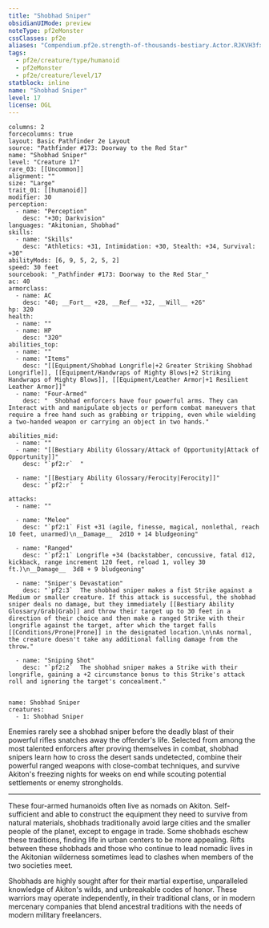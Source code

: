 ```yaml
---
title: "Shobhad Sniper"
obsidianUIMode: preview
noteType: pf2eMonster
cssClasses: pf2e
aliases: "Compendium.pf2e.strength-of-thousands-bestiary.Actor.RJKVH3fxPEiTCwt5" 
tags:
  - pf2e/creature/type/humanoid
  - pf2eMonster
  - pf2e/creature/level/17
statblock: inline
name: "Shobhad Sniper"
level: 17
license: OGL
---
```


```statblock
columns: 2
forcecolumns: true
layout: Basic Pathfinder 2e Layout
source: "Pathfinder #173: Doorway to the Red Star"
name: "Shobhad Sniper"
level: "Creature 17"
rare_03: [[Uncommon]]
alignment: ""
size: "Large"
trait_01: [[humanoid]]
modifier: 30
perception:
  - name: "Perception"
    desc: "+30; Darkvision"
languages: "Akitonian, Shobhad"
skills:
  - name: "Skills"
    desc: "Athletics: +31, Intimidation: +30, Stealth: +34, Survival: +30"
abilityMods: [6, 9, 5, 2, 5, 2]
speed: 30 feet
sourcebook: "_Pathfinder #173: Doorway to the Red Star_"
ac: 40
armorclass:
  - name: AC
    desc: "40; __Fort__ +28, __Ref__ +32, __Will__ +26"
hp: 320
health:
  - name: ""
  - name: HP
    desc: "320"
abilities_top:
  - name: ""
  - name: "Items"
    desc: "[[Equipment/Shobhad Longrifle|+2 Greater Striking Shobhad Longrifle]], [[Equipment/Handwraps of Mighty Blows|+2 Striking Handwraps of Mighty Blows]], [[Equipment/Leather Armor|+1 Resilient Leather Armor]]"
  - name: "Four-Armed"
    desc: "  Shobhad enforcers have four powerful arms. They can Interact with and manipulate objects or perform combat maneuvers that require a free hand such as grabbing or tripping, even while wielding a two-handed weapon or carrying an object in two hands."

abilities_mid:
  - name: ""
  - name: "[[Bestiary Ability Glossary/Attack of Opportunity|Attack of Opportunity]]"
    desc: "`pf2:r`  "

  - name: "[[Bestiary Ability Glossary/Ferocity|Ferocity]]"
    desc: "`pf2:r`  "

attacks:
  - name: ""

  - name: "Melee"
    desc: "`pf2:1` Fist +31 (agile, finesse, magical, nonlethal, reach 10 feet, unarmed)\n__Damage__  2d10 + 14 bludgeoning"

  - name: "Ranged"
    desc: "`pf2:1` Longrifle +34 (backstabber, concussive, fatal d12, kickback, range increment 120 feet, reload 1, volley 30 ft.)\n__Damage__  3d8 + 9 bludgeoning"

  - name: "Sniper's Devastation"
    desc: "`pf2:3`  The shobhad sniper makes a fist Strike against a Medium or smaller creature. If this attack is successful, the shobhad sniper deals no damage, but they immediately [[Bestiary Ability Glossary/Grab|Grab]] and throw their target up to 30 feet in a direction of their choice and then make a ranged Strike with their longrifle against the target, after which the target falls [[Conditions/Prone|Prone]] in the designated location.\n\nAs normal, the creature doesn't take any additional falling damage from the throw."

  - name: "Sniping Shot"
    desc: "`pf2:2`  The shobhad sniper makes a Strike with their longrifle, gaining a +2 circumstance bonus to this Strike's attack roll and ignoring the target's concealment."
 
```

```encounter-table
name: Shobhad Sniper
creatures:
  - 1: Shobhad Sniper
```



Enemies rarely see a shobhad sniper before the deadly blast of their powerful rifles snatches away the offender's life. Selected from among the most talented enforcers after proving themselves in combat, shobhad snipers learn how to cross the desert sands undetected, combine their powerful ranged weapons with close-combat techniques, and survive Akiton's freezing nights for weeks on end while scouting potential settlements or enemy strongholds.

* * *

These four-armed humanoids often live as nomads on Akiton. Self-sufficient and able to construct the equipment they need to survive from natural materials, shobhads traditionally avoid large cities and the smaller people of the planet, except to engage in trade. Some shobhads eschew these traditions, finding life in urban centers to be more appealing. Rifts between these shobhads and those who continue to lead nomadic lives in the Akitonian wilderness sometimes lead to clashes when members of the two societies meet.

Shobhads are highly sought after for their martial expertise, unparalleled knowledge of Akiton's wilds, and unbreakable codes of honor. These warriors may operate independently, in their traditional clans, or in modern mercenary companies that blend ancestral traditions with the needs of modern military freelancers.
